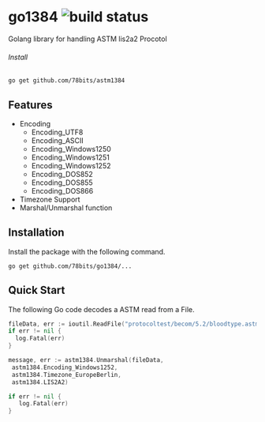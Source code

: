 # go1384 ![build status](https://travis-ci.org/78bit/uuid.svg?branch=master)

Golang library for handling ASTM lis2a2 Procotol

###### Install
`go get github.com/78bits/astm1384`

## Features
  - Encoding 
    - Encoding_UTF8 
    - Encoding_ASCII
    - Encoding_Windows1250 
    - Encoding_Windows1251 
    - Encoding_Windows1252 
    - Encoding_DOS852 
    - Encoding_DOS855 
    - Encoding_DOS866 
  - Timezone Support
  - Marshal/Unmarshal function

## Installation

Install the package with the following command.

``` shell
go get github.com/78bits/go1384/...
```
## Quick Start

The following Go code decodes a ASTM read from a File.

``` go
fileData, err := ioutil.ReadFile("protocoltest/becom/5.2/bloodtype.astm")
if err != nil {
  log.Fatal(err)		
}

message, err := astm1384.Unmarshal(fileData,
 astm1384.Encoding_Windows1252, 
 astm1384.Timezone_EuropeBerlin, 
 astm1384.LIS2A2)

if err != nil {
   log.Fatal(err)		
}
```

